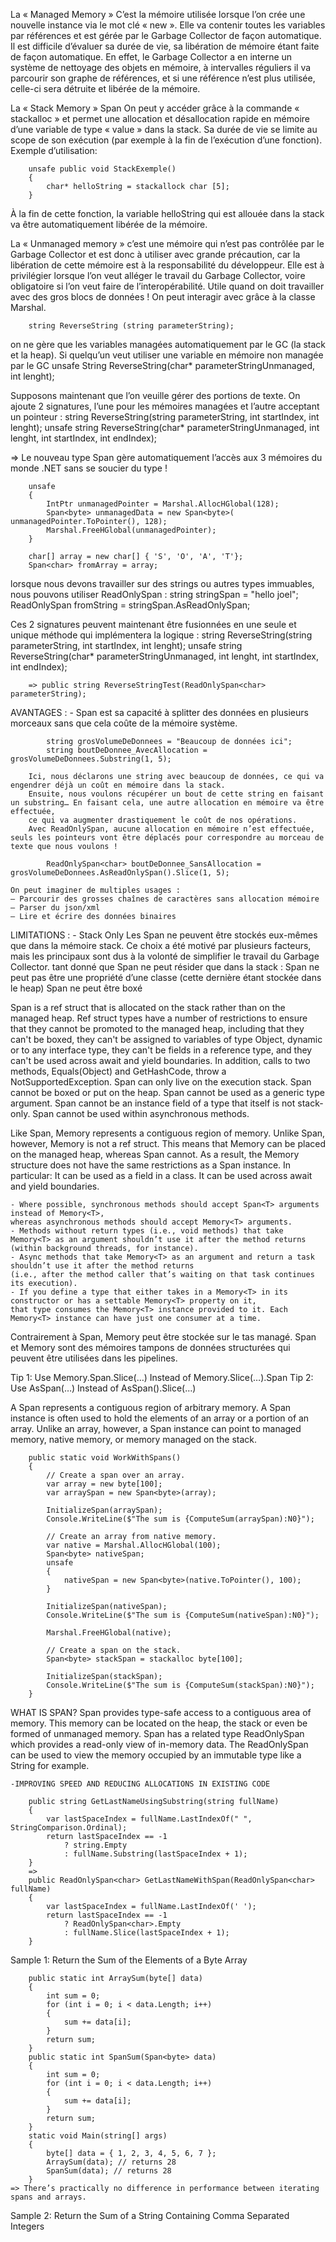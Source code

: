 ﻿La « Managed Memory »
C’est la mémoire utilisée lorsque l’on crée une nouvelle instance via le mot clé « new ». 
Elle va contenir toutes les variables par références et est gérée par le Garbage Collector de façon automatique.
Il est difficile d’évaluer sa durée de vie, sa libération de mémoire étant faite de façon automatique.
En effet, le Garbage Collector a en interne un système de nettoyage des objets en mémoire, à intervalles réguliers il va parcourir son graphe de références, 
et si une référence n’est plus utilisée, celle-ci sera détruite et libérée de la mémoire.

La « Stack Memory » Span<T>
On peut y accéder grâce à la commande « stackalloc » et permet une allocation et désallocation rapide en mémoire d’une variable de type « value » dans la stack.
Sa durée de vie se limite au scope de son exécution (par exemple à la fin de l’exécution d’une fonction).
Exemple d’utilisation:

        unsafe public void StackExemple()
        {
            char* helloString = stackallock char [5];
        }
À la fin de cette fonction, la variable helloString qui est allouée dans la stack va être automatiquement libérée de la mémoire.

La « Unmanaged memory »
c’est une mémoire qui n’est pas contrôlée par le Garbage Collector et est donc à utiliser avec grande précaution, 
car la libération de cette mémoire est à la responsabilité du développeur.
Elle est à privilégier lorsque l’on veut alléger le travail du Garbage Collector, voire obligatoire si l’on veut faire de l’interopérabilité. 
Utile quand on doit travailler avec des gros blocs de données !
On peut interagir avec grâce à la classe Marshal.


        string ReverseString (string parameterString);
on ne gère que les variables managées automatiquement par le GC (la stack et la heap). Si quelqu’un veut utiliser une variable en mémoire non managée par le GC
        unsafe String ReverseString(char* parameterStringUnmanaged, int lenght);

Supposons maintenant que l’on veuille gérer des portions de texte.
On ajoute 2 signatures, l’une pour les mémoires managées et l’autre acceptant un pointeur :
        string ReverseString(string parameterString, int startIndex, int lenght);
        unsafe string ReverseString(char* parameterStringUnmanaged, int lenght, int startIndex, int endIndex);

=> Le nouveau type Span<T> gère automatiquement l’accès aux 3 mémoires du monde .NET sans se soucier du type !

        unsafe
        {
            IntPtr unmanagedPointer = Marshal.AllocHGlobal(128);
            Span<byte> unmanagedData = new Span<byte>( unmanagedPointer.ToPointer(), 128);
            Marshal.FreeHGlobal(unmanagedPointer);
        }

        char[] array = new char[] { 'S', 'O', 'A', 'T'};
        Span<char> fromArray = array;

lorsque nous devons travailler sur des strings ou autres types immuables, nous pouvons utiliser ReadOnlySpan<T> :
        string stringSpan = "hello joel";
        ReadOnlySpan<char> fromString = stringSpan.AsReadOnlySpan;

     
Ces 2 signatures peuvent maintenant être fusionnées en une seule et unique méthode qui implémentera la logique :
        string ReverseString(string parameterString, int startIndex, int lenght);
        unsafe string ReverseString(char* parameterStringUnmanaged, int lenght, int startIndex, int endIndex);
        
        => public string ReverseStringTest(ReadOnlySpan<char> parameterString);

AVANTAGES :
    - Span<T> est sa capacité à splitter des données en plusieurs morceaux sans que cela coûte de la mémoire système.

            string grosVolumeDeDonnees = "Beaucoup de données ici";
            string boutDeDonnee_AvecAllocation = grosVolumeDeDonnees.Substring(1, 5);

        Ici, nous déclarons une string avec beaucoup de données, ce qui va engendrer déjà un coût en mémoire dans la stack.
        Ensuite, nous voulons récupérer un bout de cette string en faisant un substring… En faisant cela, une autre allocation en mémoire va être effectuée, 
        ce qui va augmenter drastiquement le coût de nos opérations.
        Avec ReadOnlySpan, aucune allocation en mémoire n’est effectuée, seuls les pointeurs vont être déplacés pour correspondre au morceau de texte que nous voulons !

            ReadOnlySpan<char> boutDeDonnee_SansAllocation = grosVolumeDeDonnees.AsReadOnlySpan().Slice(1, 5);

    On peut imaginer de multiples usages :
    – Parcourir des grosses chaînes de caractères sans allocation mémoire
    – Parser du json/xml
    – Lire et écrire des données binaires

LIMITATIONS : 
    - Stack Only
        Les Span ne peuvent être stockés eux-mêmes que dans la mémoire stack. 
        Ce choix a été motivé par plusieurs facteurs, mais les principaux sont dus à la volonté de simplifier le travail du Garbage Collector.
    tant donné que Span ne peut résider que dans la stack :
        Span ne peut pas être une propriété d’une classe (cette dernière étant stockée dans le heap)
        Span ne peut être boxé


Span<T> is a ref struct that is allocated on the stack rather than on the managed heap. 
Ref struct types have a number of restrictions to ensure that they cannot be promoted to the managed heap, 
including that 
    they can't be boxed, 
    they can't be assigned to variables of type Object, dynamic or to any interface type, 
    they can't be fields in a reference type, 
    and they can't be used across await and yield boundaries. 
In addition, calls to two methods, Equals(Object) and GetHashCode, throw a NotSupportedException.
    Span can only live on the execution stack.
    Span cannot be boxed or put on the heap.
    Span cannot be used as a generic type argument.
    Span cannot be an instance field of a type that itself is not stack-only.
    Span cannot be used within asynchronous methods.

Like Span<T>, Memory<T> represents a contiguous region of memory. 
Unlike Span<T>, however, Memory<T> is not a ref struct. 
This means that Memory<T> can be placed on the managed heap, whereas Span<T> cannot. 
As a result, the Memory<T> structure does not have the same restrictions as a Span<T> instance. 
In particular:
    It can be used as a field in a class.
    It can be used across await and yield boundaries.


    - Where possible, synchronous methods should accept Span<T> arguments instead of Memory<T>, 
    whereas asynchronous methods should accept Memory<T> arguments.
    - Methods without return types (i.e., void methods) that take Memory<T> as an argument shouldn’t use it after the method returns 
    (within background threads, for instance).
    - Async methods that take Memory<T> as an argument and return a task shouldn’t use it after the method returns 
    (i.e., after the method caller that’s waiting on that task continues its execution).
    - If you define a type that either takes in a Memory<T> in its constructor or has a settable Memory<T> property on it, 
    that type consumes the Memory<T> instance provided to it. Each Memory<T> instance can have just one consumer at a time.

Contrairement à Span<T>, Memory<T> peut être stockée sur le tas managé.
Span<T> et Memory<T> sont des mémoires tampons de données structurées qui peuvent être utilisées dans les pipelines.


Tip 1: Use Memory.Span.Slice(…) Instead of Memory.Slice(…).Span
Tip 2: Use AsSpan(…) Instead of AsSpan().Slice(…)

A Span<T> represents a contiguous region of arbitrary memory. A Span<T> instance is often used to hold the elements of an array or a portion of an array. 
Unlike an array, however, a Span<T> instance can point to managed memory, native memory, or memory managed on the stack. 

        public static void WorkWithSpans()
        {
            // Create a span over an array.
            var array = new byte[100];
            var arraySpan = new Span<byte>(array);

            InitializeSpan(arraySpan);
            Console.WriteLine($"The sum is {ComputeSum(arraySpan):N0}");

            // Create an array from native memory.
            var native = Marshal.AllocHGlobal(100);
            Span<byte> nativeSpan;
            unsafe
            {
                nativeSpan = new Span<byte>(native.ToPointer(), 100);
            }

            InitializeSpan(nativeSpan);
            Console.WriteLine($"The sum is {ComputeSum(nativeSpan):N0}");

            Marshal.FreeHGlobal(native);

            // Create a span on the stack.
            Span<byte> stackSpan = stackalloc byte[100];

            InitializeSpan(stackSpan);
            Console.WriteLine($"The sum is {ComputeSum(stackSpan):N0}");
        }

WHAT IS SPAN<T>?
Span<T> provides type-safe access to a contiguous area of memory. 
This memory can be located on the heap, the stack or even be formed of unmanaged memory. 
Span<T> has a related type ReadOnlySpan<T> which provides a read-only view of in-memory data. 
The ReadOnlySpan can be used to view the memory occupied by an immutable type like a String for example.

    -IMPROVING SPEED AND REDUCING ALLOCATIONS IN EXISTING CODE

        public string GetLastNameUsingSubstring(string fullName)
        {
            var lastSpaceIndex = fullName.LastIndexOf(" ", StringComparison.Ordinal);
            return lastSpaceIndex == -1
                ? string.Empty
                : fullName.Substring(lastSpaceIndex + 1);
        }
        =>
        public ReadOnlySpan<char> GetLastNameWithSpan(ReadOnlySpan<char> fullName)
        {
            var lastSpaceIndex = fullName.LastIndexOf(' ');
            return lastSpaceIndex == -1 
                ? ReadOnlySpan<char>.Empty 
                : fullName.Slice(lastSpaceIndex + 1);
        }


Sample 1: Return the Sum of the Elements of a Byte Array

        public static int ArraySum(byte[] data)
        {
            int sum = 0;
            for (int i = 0; i < data.Length; i++)
            {
                sum += data[i];
            }
            return sum;
        }
        public static int SpanSum(Span<byte> data)
        {
            int sum = 0;
            for (int i = 0; i < data.Length; i++)
            {
                sum += data[i];
            }
            return sum;
        }
        static void Main(string[] args)
        {
            byte[] data = { 1, 2, 3, 4, 5, 6, 7 };
            ArraySum(data); // returns 28
            SpanSum(data); // returns 28
        }
    => There’s practically no difference in performance between iterating spans and arrays.

Sample 2: Return the Sum of a String Containing Comma Separated Integers


